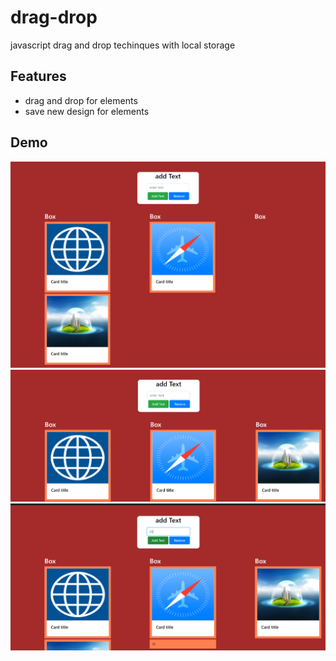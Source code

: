 <h1>drag-drop</h1>
<p>javascript drag and drop techinques with local storage</p>

<h2>Features</h2>
<ul>
  <li>drag and drop for elements</li>
  <li>save new design for elements</li>
</ul>

<h2>Demo</h2>
<img src="https://github.com/ahmedgamal1254/drag-drop/blob/4c82a0462df9e0055f17f7344316313086b340bf/1.png" />
<img src="https://github.com/ahmedgamal1254/drag-drop/blob/4c82a0462df9e0055f17f7344316313086b340bf/2.png" />
<img src="https://github.com/ahmedgamal1254/drag-drop/blob/4c82a0462df9e0055f17f7344316313086b340bf/35.png" />
